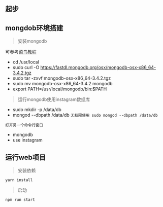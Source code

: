 ## 起步

## mongdob环境搭建

> 安装mongodb

可参考[菜鸟教程](!http://www.runoob.com/mongodb/mongodb-osx-install.html)

* cd /usr/local
* sudo curl -O https://fastdl.mongodb.org/osx/mongodb-osx-x86_64-3.4.2.tgz
* sudo tar -zxvf mongodb-osx-x86_64-3.4.2.tgz
* sudo mv mongodb-osx-x86_64-3.4.2 mongodb
* export PATH=/usr/local/mongodb/bin:$PATH

> 运行mongodb使用instagram数据库

* sudo mkdir -p /data/db
* mongod --dbpath /data/db
`无权限使用 sudo mongod --dbpath /data/db`

`打开另一个命令行窗口`
* mongodb
* use instagram

## 运行web项目

> 安装依赖

`yarn install`

> 启动

`npm run start`